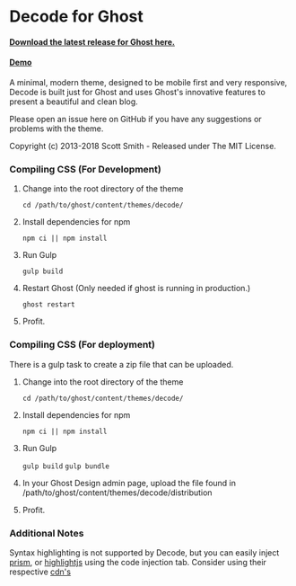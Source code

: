 # Decode for Ghost
#### [Download the latest release for Ghost here.](https://github.com/ScottSmith95/Decode-for-Ghost/releases/download/0.9.1/decode.zip)

#### [Demo](https://decode-ghost-demo.scotthsmith.com)

A minimal, modern theme, designed to be mobile first and very responsive, Decode is built just for Ghost and uses Ghost's innovative features to present a beautiful and clean blog.

Please open an issue here on GitHub if you have any suggestions or problems with the theme.

Copyright (c) 2013-2018 Scott Smith - Released under The MIT License.

### Compiling CSS (For Development)

1. Change into the root directory of the theme

    `cd /path/to/ghost/content/themes/decode/`

2. Install dependencies for npm

    `npm ci || npm install`

3. Run Gulp

    `gulp build`

4. Restart Ghost
    (Only needed if ghost is running in production.)
    
    `ghost restart`

5. Profit.

### Compiling CSS (For deployment)
There is a gulp task to create a zip file that can be uploaded.

1. Change into the root directory of the theme

    `cd /path/to/ghost/content/themes/decode/`

2. Install dependencies for npm

    `npm ci || npm install`

3. Run Gulp

    `gulp build`
    `gulp bundle`

4. In your Ghost Design admin page, upload the file found in /path/to/ghost/content/themes/decode/distribution

5. Profit.


### Additional Notes

Syntax highlighting is not supported by Decode, but you can easily inject [prism](http://prismjs.com/), or [highlightjs](https://highlightjs.org/) using the code injection tab. Consider using their respective [cdn's](https://cdnjs.com/)
